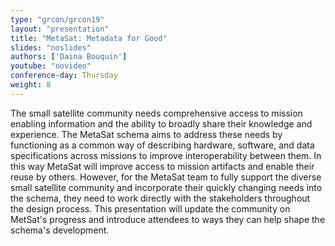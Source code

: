 ```yaml
---
type: "grcon/grcon19"
layout: "presentation"
title: "MetaSat: Metadata for Good"
slides: "noslides"
authors: ['Daina Bouquin']
youtube: "novideo"
conference-day: Thursday
weight: 8
---
```

The small satellite community needs comprehensive access to mission enabling information and the ability to broadly share their knowledge and experience. The MetaSat schema aims to address these needs by functioning as a common way of describing hardware, software, and data specifications across missions to improve interoperability between them. In this way MetaSat will improve access to mission artifacts and enable their reuse by others. However, for the MetaSat team to fully support the diverse small satellite community and incorporate their quickly changing needs into the schema, they need to work directly with the stakeholders throughout the design process. This presentation will update the community on MetSat's progress and introduce attendees to ways they can help shape the schema's development.